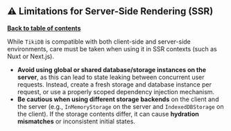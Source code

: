 ## ⚠️ Limitations for Server-Side Rendering (SSR)

**[Back to table of contents](./index.md)**

While `TikiDB` is compatible with both client-side and server-side environments, care must be taken when using it in SSR contexts (such as Nuxt or Next.js).

- **Avoid using global or shared database/storage instances on the server**, as this can lead to state leaking between concurrent user requests. Instead, create a fresh storage and database instance per request, or use a properly scoped dependency injection mechanism.
- **Be cautious when using different storage backends** on the client and the server (e.g., `InMemoryStorage` on the server and `IndexedDBStorage` on the client). If the storage contents differ, it can cause **hydration mismatches** or inconsistent initial states.
